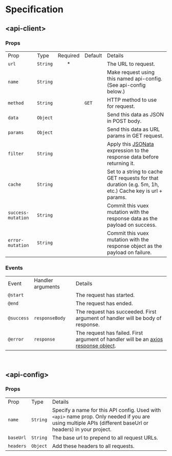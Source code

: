 # Specification

## \<api-client>

### Props
<table>
  <tr>
    <td>Prop</td>
    <td>Type</td>
    <td>Required</td>
    <td>Default</td>
    <td>Details</td>
  </tr>
  <tr>
    <td><code>url</code></td>
    <td><code>String</code></td>
    <td align="center">*</td>
    <td></td>
    <td>The URL to request.</td>
  </tr>
  <tr>
    <td><code>name</code></td>
    <td><code>String</code></td>
    <td></td>
    <td></td>
    <td>Make request using this named api-config. (See api-config below.)</td>
  </tr>
  <tr>
    <td><code>method</code></td>
    <td><code>String</code></td>
    <td></td>
    <td><code>GET</code></td>
    <td>HTTP method to use for request.</td>
  </tr>
  <tr>
    <td><code>data</code></td>
    <td><code>Object</code></td>
    <td></td>
    <td></td>
    <td>Send this data as JSON in POST body.</td>
  </tr>
  <tr>
    <td><code>params</code></td>
    <td><code>Object</code></td>
    <td></td>
    <td></td>
    <td>Send this data as URL params in GET request.</td>
  </tr>
  <tr>
    <td><code>filter</code></td>
    <td><code>String</code></td>
    <td></td>
    <td></td>
    <td>Apply this <a href="http://jsonata.org/">JSONata</a> expression to the response data before returning it.</td>
  </tr>
  <tr>
    <td><code>cache</code></td>
    <td><code>String</code></td>
    <td></td>
    <td></td>
    <td>Set to a string to cache GET requests for that duration (e.g. 5m, 1h, etc.) Cache key is url + params.</td>
  </tr>
  <tr>
    <td><code>success-mutation</code></td>
    <td><code>String</code></td>
    <td></td>
    <td></td>
    <td>Commit this vuex mutation with the response data as the payload on success.</td>
  </tr>
  <tr>
    <td><code>error-mutation</code></td>
    <td><code>String</code></td>
    <td></td>
    <td></td>
    <td>Commit this vuex mutation with the response object as the payload on failure.</td>
  </tr>
</table>

### Events
<table>
  <tr>
    <td>Event</td>
    <td>Handler arguments</td>
    <td>Details</td>
  </tr>
  <tr>
    <td><code>@start</code></td>
    <td></td>
    <td>The request has started.</td>
  </tr>
  <tr>
    <td><code>@end</code></td>
    <td></td>
    <td>The request has ended.</td>
  </tr>
  <tr>
    <td><code>@success</code></td>
    <td><code>responseBody</code></td>
    <td>The request has succeeded. First argument of handler will be body of response.</td>
  </tr>
  <tr>
    <td><code>@error</code></td>
    <td><code>response</code></td>
    <td>The request has failed. First argument of handler will be an <a href="https://github.com/axios/axios#response-schema">axios response object</a>.</td>
  </tr>
</table>

<br>

## \<api-config>

### Props
<table>
  <tr>
    <td>Prop</td>
    <td>Type</td>
    <td>Details</td>
  </tr>
  <tr>
    <td><code>name</code></td>
    <td><code>String</code></td>
    <td>Specify a name for this API config. Used with <code>&lt;api&gt;</code> name prop. Only needed if you are using multiple APIs (different baseUrl or headers) in your project.</td>
  </tr>
  <tr>
    <td><code>baseUrl</code></td>
    <td><code>String</code></td>
    <td>The base url to prepend to all request URLs.</td>
  </tr>
  <tr>
    <td><code>headers</code></td>
    <td><code>Object</code></td>
    <td>Add these headers to all requests.</td>
  </tr>
</table>